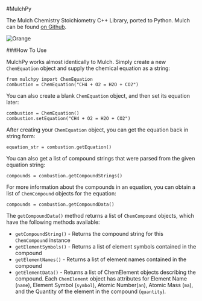 #MulchPy

The Mulch Chemistry Stoichiometry C++ Library, ported to Python. Mulch can be found [on Github](https://github.com/DeweyDev/mulch).

![Orange](http://www.arktimes.com/binary/fedc/1305756869-orange.png)

###How To Use

MulchPy works almost identically to Mulch. Simply create a new ```ChemEquation``` object and supply the chemical equation as a string:

```
from mulchpy import ChemEquation
combustion = ChemEquation("CH4 + O2 = H2O + CO2")
```

You can also create a blank ```ChemEquation``` object, and then set its equation later:

```
combustion = ChemEquation()
combustion.setEquation("CH4 + O2 = H2O + CO2")
```

After creating your ```ChemEquation``` object, you can get the equation back in string form:

```
equation_str = combustion.getEquation()
```

You can also get a list of compound strings that were parsed from the given equation string:

```
compounds = combustion.getCompoundStrings()
```

For more information about the compounds in an equation, you can obtain a list of ```ChemCompound``` objects for the equation:

```
compounds = combustion.getCompoundData()
```

The ```getCompoundData()``` method returns a list of ```ChemCompound``` objects, which have the following methods available:

 * ```getCompoundString()``` - Returns the compound string for this ```ChemCompound``` instance
 * ```getElementSymbols()``` - Returns a list of element symbols contained in the compound
 * ```getElementNames()``` - Returns a list of element names contained in the compound
 * ```getElementData()``` - Returns a list of ChemElement objects describing the compound. Each ```ChemElement``` object has attributes for Element Name (```name```), Element Symbol (```symbol```), Atomic Number(```an```), Atomic Mass (```ma```), and the Quantity of the element in the compound (```quantity```).